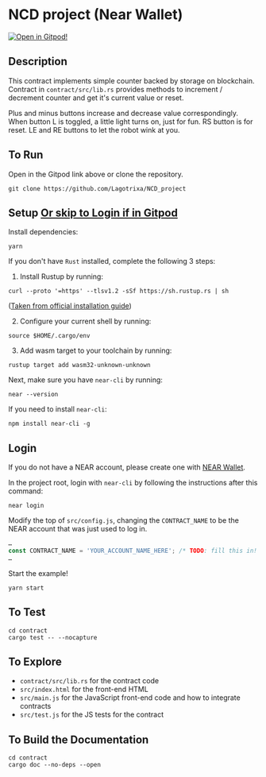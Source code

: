 NCD project (Near Wallet)
=================================

[![Open in Gitpod!](https://gitpod.io/button/open-in-gitpod.svg)](https://gitpod.io/#https://github.com/Lagotrixa/NCD_project/)

<!-- MAGIC COMMENT: DO NOT DELETE! Everything above this line is hidden on NEAR Examples page -->

## Description

This contract implements simple counter backed by storage on blockchain.
Contract in `contract/src/lib.rs` provides methods to increment / decrement counter and get it's current value or reset.

Plus and minus buttons increase and decrease value correspondingly. When button L is toggled, a little light turns on, just for fun. RS button is for reset. LE and RE buttons to let the robot wink at you.

## To Run
Open in the Gitpod link above or clone the repository.

```
git clone https://github.com/Lagotrixa/NCD_project
```


## Setup [Or skip to Login if in Gitpod](#login)
Install dependencies:

```
yarn
```

If you don't have `Rust` installed, complete the following 3 steps:

1) Install Rustup by running:

```
curl --proto '=https' --tlsv1.2 -sSf https://sh.rustup.rs | sh
```

([Taken from official installation guide](https://www.rust-lang.org/tools/install))

2) Configure your current shell by running:

```
source $HOME/.cargo/env
```

3) Add wasm target to your toolchain by running:

```
rustup target add wasm32-unknown-unknown
```

Next, make sure you have `near-cli` by running:

```
near --version
```

If you need to install `near-cli`:

```
npm install near-cli -g
```

## Login
If you do not have a NEAR account, please create one with [NEAR Wallet](https://wallet.testnet.near.org).

In the project root, login with `near-cli` by following the instructions after this command:

```
near login
```

Modify the top of `src/config.js`, changing the `CONTRACT_NAME` to be the NEAR account that was just used to log in.

```javascript
…
const CONTRACT_NAME = 'YOUR_ACCOUNT_NAME_HERE'; /* TODO: fill this in! */
…
```

Start the example!

```
yarn start
```

## To Test

```
cd contract
cargo test -- --nocapture
```

## To Explore

- `contract/src/lib.rs` for the contract code
- `src/index.html` for the front-end HTML
- `src/main.js` for the JavaScript front-end code and how to integrate contracts
- `src/test.js` for the JS tests for the contract

## To Build the Documentation

```
cd contract
cargo doc --no-deps --open
```
